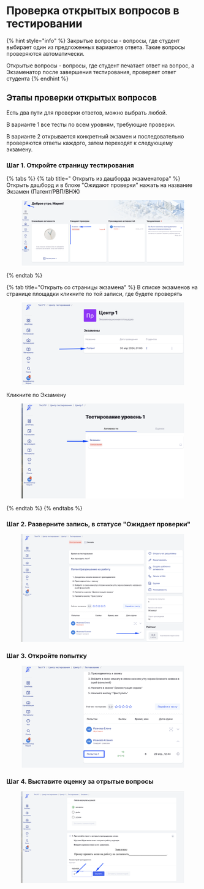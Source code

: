 # Проверка открытых вопросов в тестировании

{% hint style="info" %}
Закрытые вопросы - вопросы, где студент выбирает один из предложенных вариантов ответа.  Такие вопросы проверяются автоматически.

Открытые вопросы - вопросы, где студент печатает ответ на вопрос, а Экзаменатор после завершения тестирования, проверяет ответ студента
{% endhint %}

## &#x20;Этапы проверки открытых вопросов

Есть два пути для проверки ответов, можно выбрать любой.&#x20;

В варианте 1 все тесты по всем уровням, требующие проверки.&#x20;

В варианте 2 открывается конкретный экзамен и последовательно проверяются ответы каждого, затем переходят к следующему экзамену.

### Шаг 1. Откройте страницу тестирования

{% tabs %}
{% tab title=" Открыть из дашборда экзаменатора" %}
Открыть дашборд и в блоке "Ожидают проверки" нажать на название Экзамен (Патент/РВП/ВНЖ)&#x20;

<figure><img src="../.gitbook/assets/image (245).png" alt=""><figcaption></figcaption></figure>
{% endtab %}

{% tab title="Открыть со страницы экзамена" %}
&#x20;В списке экзаменов на странице площадки кликните по  той записи, где будете проверять

<figure><img src="../.gitbook/assets/image (246).png" alt=""><figcaption></figcaption></figure>

Кликните по Экзамену

<figure><img src="../.gitbook/assets/image (247).png" alt=""><figcaption></figcaption></figure>
{% endtab %}
{% endtabs %}

### Шаг 2. Разверните запись, в статусе "Ожидает проверки"&#x20;

<figure><img src="../.gitbook/assets/image (244).png" alt=""><figcaption></figcaption></figure>

### Шаг 3. Откройте попытку

<figure><img src="../.gitbook/assets/image (248).png" alt=""><figcaption></figcaption></figure>

### Шаг 4. Выставите оценку за отрытые вопросы

<figure><img src="../.gitbook/assets/image (249).png" alt=""><figcaption></figcaption></figure>
